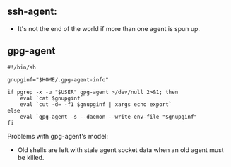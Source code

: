 
## ssh-agent:

* It's not the end of the world if more than one agent is spun up.

## gpg-agent

```
#!/bin/sh

gnupginf="$HOME/.gpg-agent-info"

if pgrep -x -u "$USER" gpg-agent >/dev/null 2>&1; then
    eval `cat $gnupginf`
    eval `cut -d= -f1 $gnupginf | xargs echo export`
else
    eval `gpg-agent -s --daemon --write-env-file "$gnupginf"
fi
```

Problems with gpg-agent's model:

* Old shells are left with stale agent socket data when an old agent must be killed.
